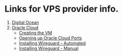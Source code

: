 # Links for VPS provider info.
1. [Digital Ocean](https://www.digitalocean.com/)
2. [Oracle Cloud](https://www.oracle.com/cloud/)
   * [Creating the VM](Oracle-Cloud-(Creating))
   * [Opening up Oracle Cloud Ports](Oracle-Cloud--(Opening-Up-Ports))
   * [Installing Wireguard - Automated](Oracle-Cloud-(Automatic-Installer-Script))
   * [Installing Wireguard - Manual](Oracle-Cloud-(Manual-Installation))